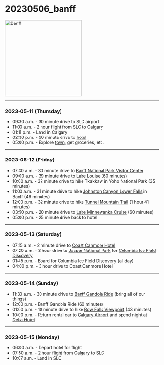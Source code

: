 # 20230506_banff
<img src="[image URL](https://cdn.getyourguide.com/img/location/5c9394e1a558a.jpeg/99.jpg)" alt="Banff" width="250"/>

---

### 2023-05-11 (Thursday)
- 09:30 a.m. - 30 minute drive to SLC airport
- 11:00 a.m. - 2 hour flight from SLC to Calgary
- 01:11 p.m. - Land in Calgary
- 02:30 p.m. - 90 minute drive to [hotel](https://www.silvercreekcanmore.ca)
- 05:00 p.m. - Explore [town](https://canmore.ca/), get groceries, etc.

---

### 2023-05-12 (Friday)
- 07:30 a.m. - 30 minute drive to [Banff National Park Visitor Center](https://www.banfflakelouise.com)
- 09:00 a.m. - 39 minute drive to Lake Louise (60 minutes)
- 10:00 a.m. - 32 minute drive to hike [Tkakkaw](https://www.alltrails.com/trail/canada/british-columbia/takakkaw-falls-trail?u=i&u=i) in [Yoho National Park](https://parks.canada.ca/pn-np/bc/yoho) (35 minutes)
- 11:00 a.m. - 31 minute drive to hike [Johnston Canyon Lower Falls](https://www.alltrails.com/trail/canada/alberta/johnston-canyon-to-lower-falls?u=i) in Banff (46 minutes)
- 12:00 p.m. - 32 minute drive to hike [Tunnel Mountain Trail](https://www.alltrails.com/trail/canada/alberta/tunnel-mountain-summit?u=i&u=i) (1 hour 41 minutes)
- 03:50 p.m. - 20 minute drive to [Lake Minnewanka Cruise](https://www.banffjaspercollection.com/attractions/lake-minnewanka-cruise/) (60 minutes)
- 05:00 p.m. - 25 minute drive back to hotel

---

### 2023-05-13 (Saturday)
- 07:15 a.m. - 2 minute drive to [Coast Canmore Hotel](https://www.coasthotels.com/coast-canmore-hotel-and-conference-centre)
- 07:20 a.m. - 3 hour drive to [Jasper National Park](https://parks.canada.ca/pn-np/ab/jasper) for [Columbia Ice Field Discovery](https://www.banffjaspercollection.com/attractions/columbia-icefield/)
- 01:45 p.m. - Board for Columbia Ice Field Discovery (all day)
- 04:00 p.m. - 3 hour drive to Coast Canmore Hotel

---

### 2023-05-14 (Sunday)
- 11:30 a.m. - 30 minute drive to [Banff Gandola Ride](https://www.banffjaspercollection.com/attractions/banff-gondola/) (bring all of our things)
- 12:00 p.m. - Banff Gandola Ride (60 minutes)
- 01:00 p.m. - 10 minute drive to hike [Bow Falls Viewpoint](https://www.alltrails.com/trail/canada/alberta/bow-falls-viewpoint?u=i&u=i) (43 minutes)
- 10:00 p.m. - Return rental car to [Calgary Airport](https://www.yyc.com/) and spend night at [Delta Hotel](https://www.marriott.com/en-us/hotels/yycca-delta-hotels-calgary-airport-in-terminal/overview/?scid=32646fba-0bff-4cab-a6d5-0aafa36d2fec&gclid=Cj0KCQjw9deiBhC1ARIsAHLjR2BFGaTDiX9gfSk7oZpYME6tAnhm5OwO-CUS2QJYhH_yM1QAfD3WNVoaAkFOEALw_wcB&gclsrc=aw.ds)

---

### 2023-05-15 (Monday)
- 06:00 a.m. - Depart hotel for flight
- 07:50 a.m. - 2 hour flight from Calgary to SLC
- 10:07 a.m. - Land in SLC
